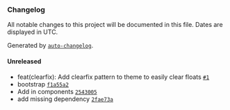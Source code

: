 ### Changelog

All notable changes to this project will be documented in this file. Dates are displayed in UTC.

Generated by [`auto-changelog`](https://github.com/CookPete/auto-changelog).

#### Unreleased

- feat(clearfix): Add clearfix pattern to theme to easily clear floats [`#1`](https://github.com/WattyRev/react-watty-ui/pull/1)
- bootstrap [`f1a55a2`](https://github.com/WattyRev/react-watty-ui/commit/f1a55a2aeb332886431fd9bf75d6c1c2521b6c6a)
- Add in components [`2543005`](https://github.com/WattyRev/react-watty-ui/commit/25430056372363aa4e137c39a1d98b30ece6395f)
- add missing dependency [`2fae73a`](https://github.com/WattyRev/react-watty-ui/commit/2fae73a84a1494048b13b9cd4b61f219846e6161)
